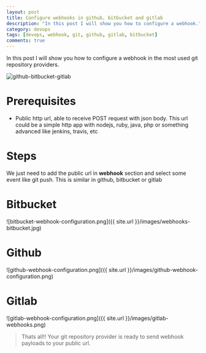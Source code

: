 ```yaml
---
layout: post
title: Configure webhooks in github, bitbucket and gitlab
description: "In this post I will show you how to configure a webhook."
category: devops
tags: [devops, webhook, git, github, gitlab, bitbucket]
comments: true  
---
```


In this post I will show you how to configure a webhook in the most used git repository providers.

![github-bitbucket-gitlab](https://image.slidesharecdn.com/introduction-to-gitea-170422142210/95/a-painless-selfhosted-git-service-gitea-5-638.jpg)

# Prerequisites

- Public http url, able to receive POST request with json body. This url could be a simple http app with nodejs, ruby, java, php or something advanced like jenkins, travis, etc

# Steps 

We just need to add the public url in **webhook** section and select some event like git push. This is similar in github, bitbucket or gitlab

# Bitbucket

![bitbucket-webhook-configuration.png]({{ site.url }}/images/webhooks-bitbucket.jpg)

# Github

![github-webhook-configuration.png]({{ site.url }}/images/github-webhook-configuration.png)

# Gitlab

![gitlab-webhook-configuration.png]({{ site.url }}/images/gitlab-webhooks.png)

> Thats all!! Your git repository provider is ready to send webhook payloads to your public url.
